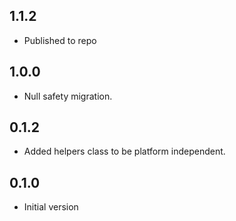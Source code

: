 ## 1.1.2

- Published to repo

## 1.0.0

- Null safety migration.

## 0.1.2

- Added helpers class to be platform independent.

## 0.1.0

- Initial version
